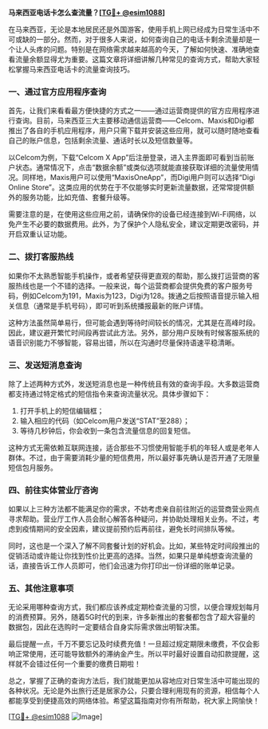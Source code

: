 **马来西亚电话卡怎么查流量？[[TG💪+ @esim1088](https://t.me/s/esim1088)]**

在马来西亚，无论是本地居民还是外国游客，使用手机上网已经成为日常生活中不可或缺的一部分。然而，对于很多人来说，如何查询自己的电话卡剩余流量却是一个让人头疼的问题。特别是在网络需求越来越高的今天，了解如何快速、准确地查看流量余额显得尤为重要。这篇文章将详细讲解几种常见的查询方式，帮助大家轻松掌握马来西亚电话卡的流量查询技巧。

### 一、通过官方应用程序查询

首先，让我们来看看最方便快捷的方式之一——通过运营商提供的官方应用程序进行查询。目前，马来西亚三大主要移动通信运营商——Celcom、Maxis和Digi都推出了各自的手机应用程序，用户只需下载并安装这些应用，就可以随时随地查看自己的账户信息，包括剩余流量、通话时长以及短信数量等。

以Celcom为例，下载“Celcom X App”后注册登录，进入主界面即可看到当前账户状态。通常情况下，点击“数据余额”或类似选项就能直接获取详细的流量使用情况。同样地，Maxis用户可以使用“MaxisOneApp”，而Digi用户则可以选择“Digi Online Store”。这类应用的优势在于不仅能够实时更新流量数据，还常常提供额外的服务功能，比如充值、套餐升级等。

需要注意的是，在使用这些应用之前，请确保你的设备已经连接到Wi-Fi网络，以免产生不必要的数据费用。此外，为了保护个人隐私安全，建议定期更改密码，并开启双重认证功能。

### 二、拨打客服热线

如果你不太熟悉智能手机操作，或者希望获得更直观的帮助，那么拨打运营商的客服热线也是一个不错的选择。一般来说，每个运营商都会提供免费的客户服务号码，例如Celcom为191，Maxis为123，Digi为128。拨通之后按照语音提示输入相关信息（通常是手机号码），即可听到系统播报最新的账户详情。

这种方法虽然简单易行，但可能会遇到等待时间较长的情况，尤其是在高峰时段。因此，建议避开繁忙时间段再尝试此方法。另外，部分用户反映有时候客服系统的语音识别能力不够智能，容易出错，所以在沟通时尽量保持语速平稳清晰。

### 三、发送短消息查询

除了上述两种方式外，发送短消息也是一种传统且有效的查询手段。大多数运营商都支持通过特定格式的短信指令来查询流量状况。具体步骤如下：

1. 打开手机上的短信编辑框；
2. 输入相应的代码（如Celcom用户发送“STAT”至288）；
3. 等待几秒钟后，你会收到一条包含流量信息的回复短信。

这种方式无需依赖互联网连接，适合那些不习惯使用智能手机的年轻人或是老年人群体。不过，由于需要消耗少量的短信费用，所以最好事先确认是否开通了无限量短信包月服务。

### 四、前往实体营业厅咨询

如果以上三种方法都不能满足你的需求，不妨考虑亲自前往附近的运营商营业网点寻求帮助。营业厅工作人员会耐心解答各种疑问，并协助处理相关业务。不过，考虑到疫情期间的安全因素，建议提前预约后再前往，避免长时间排队等候。

同时，这也是一个深入了解不同套餐计划的好机会。比如，某些特定时间段推出的促销活动或许能让你找到性价比更高的选择。当然，如果只是单纯想查询流量的话，直接告诉工作人员即可，他们会迅速为你打印出一份详细的账单记录。

### 五、其他注意事项

无论采用哪种查询方式，我们都应该养成定期检查流量的习惯，以便合理规划每月的消费预算。另外，随着5G时代的到来，许多新推出的套餐都包含了超大容量的数据包，因此在选购时一定要结合自身实际需求做出明智决策。

最后提醒一点，千万不要忘记及时续费充值！一旦超过规定期限未缴费，不仅会影响正常使用，还可能导致额外的滞纳金产生。所以平时最好设置自动扣款提醒，这样就不会错过任何一个重要的缴费日期啦！

总之，掌握了正确的查询方法后，我们就能更加从容地应对日常生活中可能出现的各种状况。无论是外出旅行还是居家办公，只要合理利用现有的资源，相信每个人都能享受到便捷高效的网络体验。希望这篇指南对你有所帮助，祝大家上网愉快！

[[TG💪+ @esim1088](https://t.me/s/esim1088) ![Image](https://i.postimg.cc/4NQfJmqS/Snipaste-2025-05-13-00-14-12.png)]